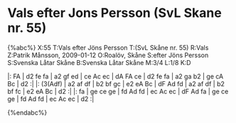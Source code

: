 # Vals efter Jons Persson (SvL Skane nr. 55)

{%abc%}
X:55
T:Vals efter Jöns Persson
T:(SvL Skåne nr. 55)
R:Vals
Z:Patrik Månsson, 2009-01-12
O:Roalöv, Skåne
S:efter Jöns Persson
S:Svenska Låtar Skåne
B:Svenska Låtar Skåne
M:3/4
L:1/8
K:D

|: FA | d2 fe fa | a2 gf ed | ce Ac ec | dA FA ce |
d2 fe fa | a2 ga b2 | ge cA Bc | d2 :|
|: (3(Adf) | a2 af df | b2 bf gc | e2 eA Bc |
dF Ad fd | a2 af df | b2 bf fc | e2 eA Bc | d2 :|
|: fa | ge ce ge | fd Ad fd | ec Ac ec |
dF Ad fa | ge ce ge | fd Ad fd | ec Ac ec | d2 :|


{%endabc%}

